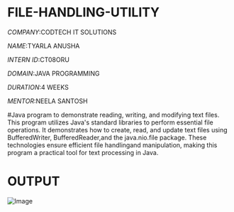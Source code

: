 # FILE-HANDLING-UTILITY

*COMPANY*:CODTECH IT SOLUTIONS

*NAME*:TYARLA ANUSHA

*INTERN ID*:CT08ORU

*DOMAIN*:JAVA PROGRAMMING

*DURATION*:4 WEEKS

*MENTOR*:NEELA SANTOSH


#Java program to demonstrate reading, writing, and modifying text files. This program utilizes Java's standard libraries to perform essential file operations. It demonstrates how to create, read, and update text files using BufferedWriter, BufferedReader,and the java.nio.file package. These technologies ensure efficient file handlingand manipulation, making this program a practical tool for text processing in Java.

# OUTPUT

![Image](https://github.com/user-attachments/assets/6a2990d9-c2bb-497a-abee-fdf96974c863)
